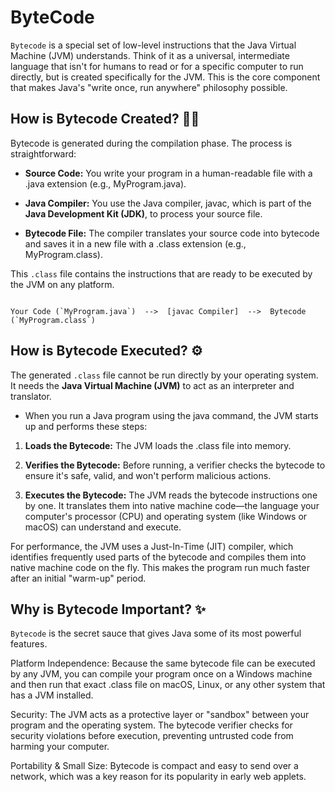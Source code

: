 # ByteCode
`Bytecode` is a special set of low-level instructions that the Java Virtual Machine (JVM) understands. Think of it as a universal, intermediate language that isn't for humans to read or for a specific computer to run directly, but is created specifically for the JVM. This is the core component that makes Java's "write once, run anywhere" philosophy possible.


## How is Bytecode Created? 🧑‍💻
Bytecode is generated during the compilation phase. The process is straightforward:

- **Source Code:** You write your program in a human-readable file with a .java extension (e.g., MyProgram.java).

- **Java Compiler:** You use the Java compiler, javac, which is part of the **Java Development Kit (JDK)**, to process your source file.

- **Bytecode File:** The compiler translates your source code into bytecode and saves it in a new file with a .class extension (e.g., MyProgram.class).

 This `.class` file contains the instructions that are ready to be executed by the JVM on any platform.

 

```

Your Code (`MyProgram.java`)  -->  [javac Compiler]  -->  Bytecode (`MyProgram.class`)

```


## How is Bytecode Executed? ⚙️
The generated `.class` file cannot be run directly by your operating system. It needs the **Java Virtual Machine (JVM)** to act as an interpreter and translator.

- When you run a Java program using the java command, the JVM starts up and performs these steps:

1. **Loads the Bytecode:** The JVM loads the .class file into memory.

2. **Verifies the Bytecode:** Before running, a verifier checks the bytecode to ensure it's safe, valid, and won't perform malicious actions.

3. **Executes the Bytecode:** The JVM reads the bytecode instructions one by one. It translates them into native machine code—the language your computer's processor (CPU) and operating system (like Windows or macOS) can understand and execute.

For performance, the JVM uses a Just-In-Time (JIT) compiler, which identifies frequently used parts of the bytecode and compiles them into native machine code on the fly. This makes the program run much faster after an initial "warm-up" period.


## Why is Bytecode Important? ✨
`Bytecode` is the secret sauce that gives Java some of its most powerful features.

Platform Independence: Because the same bytecode file can be executed by any JVM, you can compile your program once on a Windows machine and then run that exact .class file on macOS, Linux, or any other system that has a JVM installed.

Security: The JVM acts as a protective layer or "sandbox" between your program and the operating system. The bytecode verifier checks for security violations before execution, preventing untrusted code from harming your computer.

Portability & Small Size: Bytecode is compact and easy to send over a network, which was a key reason for its popularity in early web applets.
